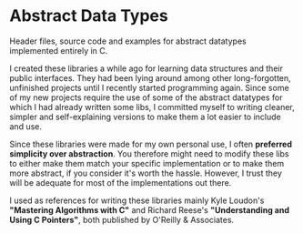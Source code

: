 # Abstract Data Types
Header files, source code and examples for abstract datatypes implemented entirely in C.

I created these libraries a while ago for learning data structures and their public interfaces.
They had been lying around among other long-forgotten, unfinished projects until I recently started programming again.
Since some of my new projects require the use of some of the abstract datatypes for which I had already written some libs, I committed myself to writing cleaner, simpler and self-explaining versions to make them a lot easier to include and use.

Since these libraries were made for my own personal use, I often **preferred simplicity over abstraction**. You therefore might need to modify these libs to either make them match your specific implementation or to make them more abstract, if you consider it's worth the hassle.
However, I trust they will be adequate for most of the implementations out there.

I used as references for writing these libraries mainly Kyle Loudon's **"Mastering Algorithms with C"** and Richard Reese's **"Understanding and Using C Pointers"**, both published by O'Reilly & Associates.
